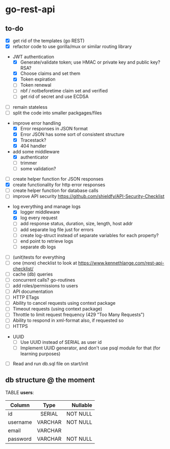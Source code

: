 # go-rest-api

## to-do
- [x] get rid of the templates (go REST)
- [x] refactor code to use gorilla/mux or similar routing library
- JWT authentication
  - [x] Generate/validate token; use HMAC or private key and public key? RSA?
  - [x] Choose claims and set them
  - [x] Token expiration
  - [ ] Token renewal
  - [ ] nbf / notbeforetime claim set and verified
  - [ ] get rid of secret and use ECDSA
- [ ] remain stateless
- [ ] split the code into smaller packgages/files
- improve error handling
  - [x] Error responses in JSON format
  - [x] Error JSON has some sort of consistent structure
  - [x] Tracestack?
  - [x] 404 handler
- add some middleware
  - [x] authenticator
  - [ ] trimmer
  - [ ] some validation?
- [ ] create helper function for JSON responses
- [x] create functionality for http error responses
- [ ] create helper function for database calls
- [ ] improve API security https://github.com/shieldfy/API-Security-Checklist
- log everything and manage logs
  - [x] logger middleware
  - [x] log every request
  - [ ] add response status, duration, size, length, host addr
  - [ ] add separate log file just for errors
  - [ ] create log-struct instead of separate variables for each property?
  - [ ] end point to retrieve logs
  - [ ] separate db logs
- [ ] (unit)tests for everything
- [ ] one (more) checklist to look at https://www.kennethlange.com/rest-api-checklist/
- [ ] cache (db) queries
- [ ] concurrent calls? go-routines
- [ ] add roles/permissions to users
- [ ] API documentation
- [ ] HTTP ETags
- [ ] Ability to cancel requests using context package
- [ ] Timeout requests (using context package)
- [ ] Throttle to limit request frequency (429 "Too Many Requests")
- [ ] Ability to respond in xml-format also, if requested so
- [ ] HTTPS
- UUID
  - [ ] Use UUID instead of SERIAL as user id
  - [ ] Implement UUID generator, and don't use psql module for that (for learning purposes)
- [ ] Read and run db.sql file on start/init



## db structure @ the moment

TABLE **users**:

| Column | Type | Nullable |
| --- |:---:|---:|
| id | SERIAL | NOT NULL|
| username | VARCHAR | NOT NULL |
| email | VARCHAR | |
| password | VARCHAR | NOT NULL |

